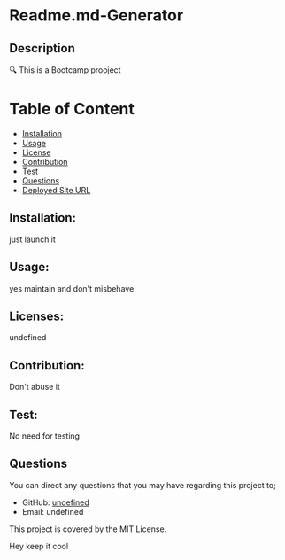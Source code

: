 

# Readme.md-Generator

## Description
🔍 This is a Bootcamp prooject

# Table of Content
* [Installation](#installation)
* [Usage](#usage)
* [License](#license)
* [Contribution](#contribution)
* [Test](#test)
* [Questions](#questions) 
* [Deployed Site URL](#deployed-site-url) 

## Installation:   
  just launch it

## Usage:
  yes maintain and don't misbehave
    
## Licenses:
  undefined

## Contribution:
  Don't abuse it
   
## Test:
  No need for testing

## Questions
  You can direct any questions that you may have regarding this project to; 

  - GitHub: [undefined](https://github.com/undefined)
  - Email: undefined

This project is covered by the MIT License. 

  Hey keep it cool

